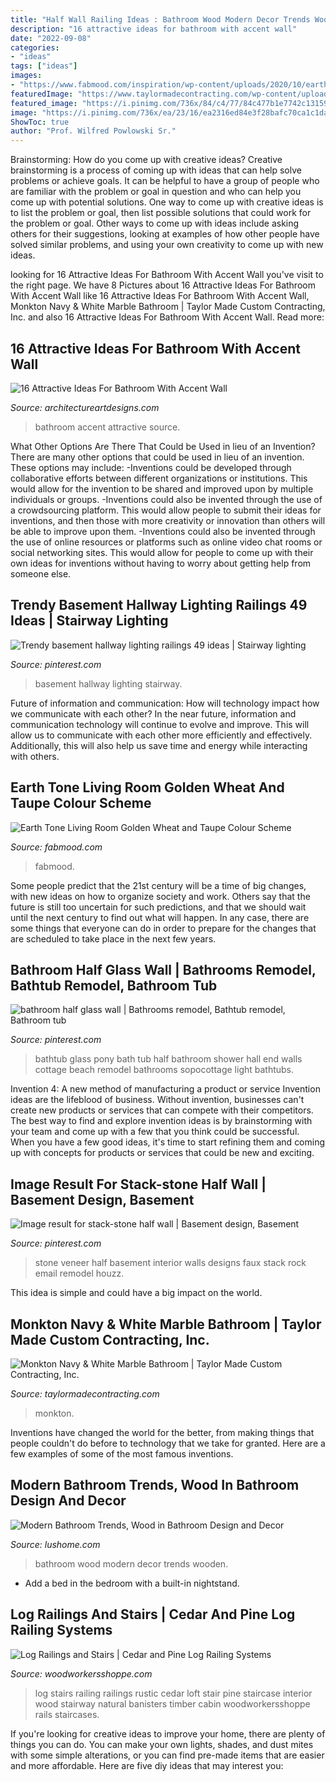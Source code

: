 ```yaml
---
title: "Half Wall Railing Ideas : Bathroom Wood Modern Decor Trends Wooden"
description: "16 attractive ideas for bathroom with accent wall"
date: "2022-09-08"
categories:
- "ideas"
tags: ["ideas"]
images:
- "https://www.fabmood.com/inspiration/wp-content/uploads/2020/10/earth-tone-living-room-color-370x693.jpg"
featuredImage: "https://www.taylormadecontracting.com/wp-content/uploads/2020/11/E450C981-73CF-4BAF-B0EA-75632BD6D838_1_201_a.jpeg"
featured_image: "https://i.pinimg.com/736x/84/c4/77/84c477b1e7742c1315978b96e08f193a.jpg"
image: "https://i.pinimg.com/736x/ea/23/16/ea2316ed84e3f28bafc70ca1c1da13c3.jpg"
ShowToc: true
author: "Prof. Wilfred Powlowski Sr."
---
```



Brainstorming: How do you come up with creative ideas?
Creative brainstorming is a process of coming up with ideas that can help solve problems or achieve goals. It can be helpful to have a group of people who are familiar with the problem or goal in question and who can help you come up with potential solutions. One way to come up with creative ideas is to list the problem or goal, then list possible solutions that could work for the problem or goal. Other ways to come up with ideas include asking others for their suggestions, looking at examples of how other people have solved similar problems, and using your own creativity to come up with new ideas.

	

		
looking for 16 Attractive Ideas For Bathroom With Accent Wall you've visit to the right page. We have 8 Pictures about 16 Attractive Ideas For Bathroom With Accent Wall like 16 Attractive Ideas For Bathroom With Accent Wall, Monkton Navy &amp; White Marble Bathroom | Taylor Made Custom Contracting, Inc. and also 16 Attractive Ideas For Bathroom With Accent Wall. Read more:
		
    
## 16 Attractive Ideas For Bathroom With Accent Wall

<img loading=lazy src="https://www.architectureartdesigns.com/wp-content/uploads/2016/06/5-6.jpg" onerror="this.onerror=null;this.src='https://tse2.mm.bing.net/th?id=OIP.hY5Md2uPys92ZffsB4D_oAHaLH&amp;pid=15.1';" alt="16 Attractive Ideas For Bathroom With Accent Wall">

_Source: architectureartdesigns.com_

>bathroom accent attractive source. 

	

What Other Options Are There That Could be Used in lieu of an Invention?
There are many other options that could be used in lieu of an invention. These options may include: 
-Inventions could be developed through collaborative efforts between different organizations or institutions. This would allow for the invention to be shared and improved upon by multiple individuals or groups. 
-Inventions could also be invented through the use of a crowdsourcing platform. This would allow people to submit their ideas for inventions, and then those with more creativity or innovation than others will be able to improve upon them. 
-Inventions could also be invented through the use of online resources or platforms such as online video chat rooms or social networking sites. This would allow for people to come up with their own ideas for inventions without having to worry about getting help from someone else.

    
## Trendy Basement Hallway Lighting Railings 49 Ideas | Stairway Lighting

<img loading=lazy src="https://i.pinimg.com/736x/84/c4/77/84c477b1e7742c1315978b96e08f193a.jpg" onerror="this.onerror=null;this.src='https://tse2.mm.bing.net/th?id=OIP.jIiG4wFGSfgHGTdfBbdlJAAAAA&amp;pid=15.1';" alt="Trendy basement hallway lighting railings 49 ideas | Stairway lighting">

_Source: pinterest.com_

>basement hallway lighting stairway. 

	

Future of information and communication: How will technology impact how we communicate with each other?
In the near future, information and communication technology will continue to evolve and improve. This will allow us to communicate with each other more efficiently and effectively. Additionally, this will also help us save time and energy while interacting with others.

    
## Earth Tone Living Room  Golden Wheat And Taupe Colour Scheme 

<img loading=lazy src="https://www.fabmood.com/inspiration/wp-content/uploads/2020/10/earth-tone-living-room-color-370x693.jpg" onerror="this.onerror=null;this.src='https://tse2.mm.bing.net/th?id=OIP.YDyXezn9aa6RsPVmRJYtjQAAAA&amp;pid=15.1';" alt="Earth Tone Living Room  Golden Wheat and Taupe Colour Scheme ">

_Source: fabmood.com_

>fabmood. 

	

Some people predict that the 21st century will be a time of big changes, with new ideas on how to organize society and work. Others say that the future is still too uncertain for such predictions, and that we should wait until the next century to find out what will happen. In any case, there are some things that everyone can do in order to prepare for the changes that are scheduled to take place in the next few years.

    
## Bathroom Half Glass Wall | Bathrooms Remodel, Bathtub Remodel, Bathroom Tub

<img loading=lazy src="https://i.pinimg.com/736x/a9/50/44/a95044241136c7fb91b9bd5c533e4813--glass-bathtub-bathtub-half-wall.jpg" onerror="this.onerror=null;this.src='https://tse4.mm.bing.net/th?id=OIP.po23vKdoGjatGWN87fnODQHaKw&amp;pid=15.1';" alt="bathroom half glass wall | Bathrooms remodel, Bathtub remodel, Bathroom tub">

_Source: pinterest.com_

>bathtub glass pony bath tub half bathroom shower hall end walls cottage beach remodel bathrooms sopocottage light bathtubs. 

	

Invention 4: A new method of manufacturing a product or service
Invention ideas are the lifeblood of business. Without invention, businesses can't create new products or services that can compete with their competitors. The best way to find and explore invention ideas is by brainstorming with your team and come up with a few that you think could be successful. When you have a few good ideas, it's time to start refining them and coming up with concepts for products or services that could be new and exciting.

    
## Image Result For Stack-stone Half Wall | Basement Design, Basement

<img loading=lazy src="https://i.pinimg.com/736x/ea/23/16/ea2316ed84e3f28bafc70ca1c1da13c3.jpg" onerror="this.onerror=null;this.src='https://tse2.mm.bing.net/th?id=OIP.-NgB7HEd-rFRTIOMo1JBeAHaF7&amp;pid=15.1';" alt="Image result for stack-stone half wall | Basement design, Basement">

_Source: pinterest.com_

>stone veneer half basement interior walls designs faux stack rock email remodel houzz. 

	

This idea is simple and could have a big impact on the world.

    
## Monkton Navy &amp; White Marble Bathroom | Taylor Made Custom Contracting, Inc.

<img loading=lazy src="https://www.taylormadecontracting.com/wp-content/uploads/2020/11/E450C981-73CF-4BAF-B0EA-75632BD6D838_1_201_a.jpeg" onerror="this.onerror=null;this.src='https://tse4.mm.bing.net/th?id=OIP.0CmhlF51vR9DsymXGtm7bQHaLV&amp;pid=15.1';" alt="Monkton Navy &amp; White Marble Bathroom | Taylor Made Custom Contracting, Inc.">

_Source: taylormadecontracting.com_

>monkton. 

	

Inventions have changed the world for the better, from making things that people couldn't do before to technology that we take for granted. Here are a few examples of some of the most famous inventions.

    
## Modern Bathroom Trends, Wood In Bathroom Design And Decor

<img loading=lazy src="https://www.lushome.com/wp-content/uploads/2014/11/wood-modern-bathroom-design-decor-ideas-8.jpg" onerror="this.onerror=null;this.src='https://tse1.mm.bing.net/th?id=OIP.zAt2e5BpXDAOS55DZ28uAAAAAA&amp;pid=15.1';" alt="Modern Bathroom Trends, Wood in Bathroom Design and Decor">

_Source: lushome.com_

>bathroom wood modern decor trends wooden. 

	

- Add a bed in the bedroom with a built-in nightstand.

    
## Log Railings And Stairs | Cedar And Pine Log Railing Systems

<img loading=lazy src="https://www.woodworkersshoppe.com/wp-content/gallery/natural-log-stairs/05Log-Rail1.jpg" onerror="this.onerror=null;this.src='https://tse2.mm.bing.net/th?id=OIP.fYDyLq8wImT9xFTtUsbHWQHaJ4&amp;pid=15.1';" alt="Log Railings and Stairs | Cedar and Pine Log Railing Systems">

_Source: woodworkersshoppe.com_

>log stairs railing railings rustic cedar loft stair pine staircase interior wood stairway natural banisters timber cabin woodworkersshoppe rails staircases. 

	

If you're looking for creative ideas to improve your home, there are plenty of things you can do. You can make your own lights, shades, and dust mites with some simple alterations, or you can find pre-made items that are easier and more affordable. Here are five diy ideas that may interest you: 

